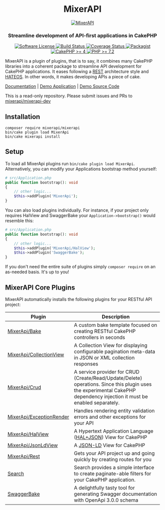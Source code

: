 <h1 align="center">
  MixerAPI
</h1>
<p align="center">
  <a href="http://mixerapi.com/">
    <img alt="MixerAPI" src="https://mixerapi.com/assets/logo.png" />
  </a>
</p>
<h3 align="center">
  Streamline development of API-first applications in CakePHP
</h3>
<p align="center">
    <a href="LICENSE.txt" target="_blank">
        <img alt="Software License" src="https://img.shields.io/badge/license-MIT-brightgreen.svg?style=flat-square">
    </a>
    <a href="https://github.com/mixerapi/mixerapi-dev/actions?query=workflow%3ABuild" target="_blank">
        <img alt="Build Status" src="https://github.com/mixerapi/mixerapi-dev/workflows/Build/badge.svg?branch=master">
    </a>
    <a href="https://coveralls.io/github/mixerapi/mixerapi-dev?branch=master" target="_blank">
        <img alt="Coverage Status" src="https://coveralls.io/repos/github/mixerapi/mixerapi-dev/badge.svg?branch=master">
    </a>
    <a href="https://packagist.org/packages/mixerapi/mixerapi" target="_blank">
        <img alt="Packagist" src="https://img.shields.io/packagist/v/mixerapi/mixerapi.svg?style=flat-square">
    </a>
    <a href="https://book.cakephp.org/4/en/index.html">
        <img alt="CakePHP >= 4" src="https://img.shields.io/badge/cakephp-^4.0-red?logo=cakephp">
    </a>
    <a href="https://php.net/" target="_blank">
        <img alt="PHP >= 7.2" src="https://img.shields.io/badge/php-%3E%3D%207.2-8892BF.svg?logo=php">
    </a>
</p>

MixerAPI is a plugin of plugins, that is to say, it combines many CakePHP libraries into a coherent package to
streamline API development for CakePHP applications. It eases following a [REST](https://restfulapi.net)
architecture style and [HATEOS](https://restfulapi.net/hateoas/). In other words, it makes developing APIs a piece
of cake.

[Documentation](https://mixerapi.com) |
[Demo Application](https://demo.mixerapi.com) |
[Demo Source Code](https://github.com/mixerapi/demo)

This is a read-only repository. Please submit issues and PRs to
[mixerapi/mixerapi-dev](https://github.com/mixerapi/mixerapi-dev)

## Installation

```console
composer require mixerapi/mixerapi
bin/cake plugin load MixerApi
bin/cake mixerapi install
```

## Setup

To load all MixerApi plugins run `bin/cake plugin load MixerApi`. Alternatively, you can modify your Applications
bootstrap method yourself:

```php
# src/Application.php
public function bootstrap(): void
{
    // other logic...
    $this->addPlugin('MixerApi');
}
```

You can also load plugins individually. For instance, if your project only requires HalView and SwaggerBake your
`Application->bootstrap()` would resemble this:

```php
# src/Application.php
public function bootstrap(): void
{
    // other logic...
    $this->addPlugin('MixerApi/HalView');
    $this->addPlugin('SwaggerBake');
}
```

If you don't need the entire suite of plugins simply `composer require` on an as-needed basis. It's up to you!

## MixerAPI Core Plugins

MixerAPI automatically installs the following plugins for your RESTful API project:

| Plugin | Description |
| ------------- | ------------- |
| [MixerApi/Bake](https://github.com/mixerapi/bake) | A custom bake template focused on creating RESTful CakePHP controllers in seconds |
| [MixerApi/CollectionView](https://github.com/mixerapi/collection-view) | A Collection View for displaying configurable pagination meta-data in JSON or XML collection responses |
| [MixerApi/Crud](https://github.com/mixerapi/crud) | A service provider for CRUD (Create/Read/Update/Delete) operations. Since this plugin uses the experimental CakePHP dependency injection it must be enabled separately. |
| [MixerApi/ExceptionRender](https://github.com/mixerapi/exception-render) | Handles rendering entity validation errors and other exceptions for your API |
| [MixerApi/HalView](https://github.com/mixerapi/hal-view) | A Hypertext Application Language ([HAL+JSON](http://stateless.co/hal_specification.html)) View for CakePHP |
| [MixerApi/JsonLdView](https://github.com/mixerapi/json-ld-view) | A [JSON-LD](https://json-ld.org/) View for CakePHP |
| [MixerApi/Rest](https://github.com/mixerapi/rest) | Gets your API project up and going quickly by creating routes for you |
| [Search](https://github.com/FriendsOfCake/search) | Search provides a simple interface to create paginate-able filters for your CakePHP application. |
| [SwaggerBake](https://github.com/cnizzardini/cakephp-swagger-bake) | A delightfully tasty tool for generating Swagger documentation with OpenApi 3.0.0 schema |
